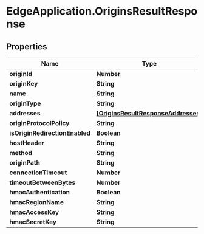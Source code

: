# EdgeApplication.OriginsResultResponse

## Properties

Name | Type | Description | Notes
------------ | ------------- | ------------- | -------------
**originId** | **Number** |  | 
**originKey** | **String** |  | 
**name** | **String** |  | 
**originType** | **String** |  | 
**addresses** | [**[OriginsResultResponseAddresses]**](OriginsResultResponseAddresses.md) |  | 
**originProtocolPolicy** | **String** |  | 
**isOriginRedirectionEnabled** | **Boolean** |  | 
**hostHeader** | **String** |  | 
**method** | **String** |  | 
**originPath** | **String** |  | 
**connectionTimeout** | **Number** |  | 
**timeoutBetweenBytes** | **Number** |  | 
**hmacAuthentication** | **Boolean** |  | 
**hmacRegionName** | **String** |  | 
**hmacAccessKey** | **String** |  | 
**hmacSecretKey** | **String** |  | 



